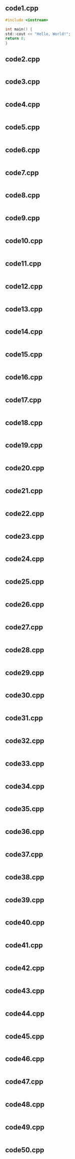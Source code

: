 ## code1.cpp
```c
#include <iostream>

int main() {
std::cout << "Hello, World!";
return 0;
}

```
## code2.cpp
```

```


## code3.cpp
```

```
## code4.cpp
```

```
## code5.cpp
```

```
## code6.cpp
```

```
## code7.cpp
```

```

## code8.cpp
```

```
## code9.cpp
```

```
## code10.cpp
```

```
## code11.cpp
```

```

## code12.cpp
```

```


## code13.cpp
```

```
## code14.cpp
```

```
## code15.cpp
```

```
## code16.cpp
```

```
## code17.cpp
```

```

## code18.cpp
```

```
## code19.cpp
```

```
## code20.cpp
```

```

## code21.cpp
```

```

## code22.cpp
```

```


## code23.cpp
```

```
## code24.cpp
```

```
## code25.cpp
```

```
## code26.cpp
```

```
## code27.cpp
```

```

## code28.cpp
```

```
## code29.cpp
```

```
## code30.cpp
```

```

## code31.cpp
```

```

## code32.cpp
```

```


## code33.cpp
```

```
## code34.cpp
```

```
## code35.cpp
```

```
## code36.cpp
```

```
## code37.cpp
```

```

## code38.cpp
```

```
## code39.cpp
```

```
## code40.cpp
```

```
## code41.cpp
```

```

## code42.cpp
```

```


## code43.cpp
```

```
## code44.cpp
```

```
## code45.cpp
```

```
## code46.cpp
```

```
## code47.cpp
```

```

## code48.cpp
```

```
## code49.cpp
```

```
## code50.cpp
```

```

